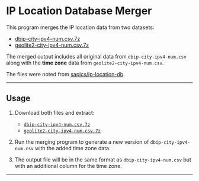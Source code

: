 # IP Location Database Merger

This program merges the IP location data from two datasets:

- [dbip-city-ipv4-num.csv.7z](https://cdn.jsdelivr.net/npm/@ip-location-db/dbip-city-7z/dbip-city-ipv4-num.csv.7z)
- [geolite2-city-ipv4-num.csv.7z](https://cdn.jsdelivr.net/npm/@ip-location-db/geolite2-city-7z/geolite2-city-ipv4-num.csv.7z)

The merged output includes all original data from `dbip-city-ipv4-num.csv` along with the **time zone** data from `geolite2-city-ipv4-num.csv`.

The files were noted from [sapics/ip-location-db](https://github.com/sapics/ip-location-db/).

---

## Usage

1. Download both files and extract:
   - [`dbip-city-ipv4-num.csv.7z`](https://cdn.jsdelivr.net/npm/@ip-location-db/dbip-city-7z/dbip-city-ipv4-num.csv.7z)
   - [`geolite2-city-ipv4-num.csv.7z`](https://cdn.jsdelivr.net/npm/@ip-location-db/geolite2-city-7z/geolite2-city-ipv4-num.csv.7z)

2. Run the merging program to generate a new version of `dbip-city-ipv4-num.csv` with the added time zone data.

3. The output file will be in the same format as `dbip-city-ipv4-num.csv` but with an additional column for the time zone.

---
